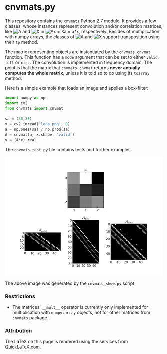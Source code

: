 # cnvmats.py

This repository contains the `cnvmats` Python 2.7 module. It provides a few classes, whose instances represent convolution and/or correlation matrices, like ![A](http://quicklatex.com/cache3/ql_56db631243bb90a9551347ff54d9916b_l3.png) and ![X](http://quicklatex.com/cache3/ql_70c8395e6ecd291a1e7887bd5eef6e31_l3.png) in ![Ax = Xa = a*x](http://quicklatex.com/cache3/ql_5a5bb1356fc622887312a4e7c4e8bfae_l3.png), respectively. Besides of multiplication with numpy arrays, the classes of ![A](http://quicklatex.com/cache3/ql_56db631243bb90a9551347ff54d9916b_l3.png) and ![X](http://quicklatex.com/cache3/ql_70c8395e6ecd291a1e7887bd5eef6e31_l3.png) support transposition using their `tp` method.

The matrix representing objects are instantiated by the `cnvmats.cnvmat` function. This function has a `mode` argument that can be set to either `valid`, `full` or `circ`. The convolution is implemented in frequency domain. The point is that the matrix that `cnvmats.cnvmat` returns **never actually computes the whole matrix**, unless it is told so to do using its `toarray` method.

Here is a simple example that loads an image and applies a box-filter:

```python
import numpy as np
import cv2
from cnvmats import cnvmat

sa = (30,30)
x = cv2.imread('lena.png', 0)
a = np.ones(sa) / np.prod(sa)
A = cnvmat(a, x.shape, 'valid')
y = (A*x).real
```

The `cnvmats_test.py` file contains tests and further examples.

![modes](https://github.com/kostrykin/CnvMatPy/blob/master/cnvmats_show.png?raw=true "modes")

The above image was generated by the `cnvmats_show.py` script.

### Restrictions

- The matrices' `__mult__` operator is currently only implemented for multiplication with `numpy.array` objects, not for other matrices from `cnvmats` package.

### Attribution

The LaTeX on this page is rendered using the services from [QuickLaTeX.com](http://quicklatex.com).
